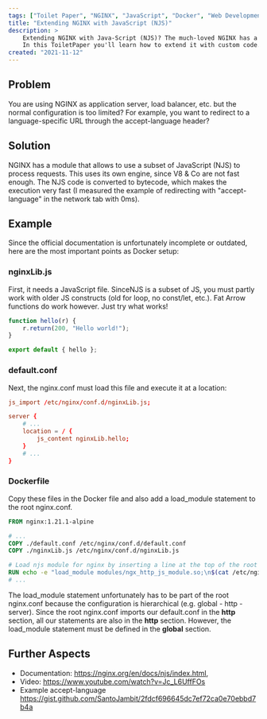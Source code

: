 ```yaml
---
tags: ["Toilet Paper", "NGINX", "JavaScript", "Docker", "Web Development"]
title: "Extending NGINX with JavaScript (NJS)"
description: >
    Extending NGINX with Java-Script (NJS)? The much-loved NGINX has a limited feature-set.
    In this ToiletPaper you'll learn how to extend it with custom code.
created: "2021-11-12"
---
```


## Problem

You are using NGINX as application server, load balancer, etc. but the normal configuration is too limited? For example, you want to redirect to a language-specific URL through the accept-language header?

## Solution

NGINX has a module that allows to use a subset of JavaScript (NJS) to process requests. This uses its own engine, since V8 & Co are not fast enough. The NJS code is converted to bytecode, which makes the execution very fast (I measured the example of redirecting with "accept-language" in the network tab with 0ms).

## Example

Since the official documentation is unfortunately incomplete or outdated, here are the most important points as Docker setup:

### nginxLib.js

First, it needs a JavaScript file. SinceNJS is a subset of JS, you must partly work with older JS constructs (old for loop, no const/let, etc.). Fat Arrow functions do work however. Just try what works!

```js
function hello(r) {
    r.return(200, "Hello world!");
}

export default { hello };
```

### default.conf

Next, the nginx.conf must load this file and execute it at a location:

```conf
js_import /etc/nginx/conf.d/nginxLib.js;

server {
    # ...
    location = / {
        js_content nginxLib.hello;
    }
    # ...
}
```

### Dockerfile

Copy these files in the Docker file and also add a load_module statement to the root nginx.conf.

```dockerfile
FROM nginx:1.21.1-alpine

# ...
COPY ./default.conf /etc/nginx/conf.d/default.conf
COPY ./nginxLib.js /etc/nginx/conf.d/nginxLib.js

# Load njs module for nginx by inserting a line at the top of the root nginx.conf
RUN echo -e "load_module modules/ngx_http_js_module.so;\n$(cat /etc/nginx/nginx.conf)" > /etc/nginx/nginx.conf
# ...
```

The load_module statement unfortunately has to be part of the root nginx.conf because the configuration is hierarchical (e.g. global - http - server). Since the root nginx.conf imports our default.conf in the **http** section, all our statements are also in the **http** section. However, the load_module statement must be defined in the **global** section.

## Further Aspects

-   Documentation: https://nginx.org/en/docs/njs/index.html,
-   Video: https://www.youtube.com/watch?v=Jc_L6UffFOs
-   Example accept-language https://gist.github.com/SantoJambit/2fdcf696645dc7ef72ca0e70ebbd7b4a
